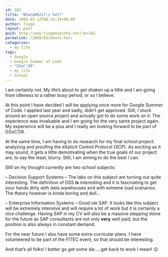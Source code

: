 ```yaml
---
id: 162
title: 'What&#8217;s hot?'
date: 2009-03-12T00:14:14+00:00
author: tiago
layout: post
guid: http://www.tiagoespinha.net/?p=162
permalink: /2009/03/whats-hot/
categories:
  - my life
tags:
  - Google
  - Google Summer of Code
  - "GSoC'09"
  - my life
  - School
---
```

I am certainly not. My life&#8217;s about to get shaken up a little and I am going from idleness to a rather busy period, or so I believe.

At this point I have decided I will be applying once more for Google Summer of Code. I applied last year and sadly, didn&#8217;t get approved. Still, I stuck around an open source project and actually got to do some work on it. The experience was invaluable and I am going for the very same project again. My experience will be a plus and I really am looking forward to be part of GSoC&#8217;09.

At the same time, I am having to do research for my final school project: analyzing and proofing the eXplicit Control Protocol (XCP). As exciting as it may sound, it gets a little demotivating when the true goals of our project are, to say the least, blurry. Still, I am aiming to do the best I can.

Still on my thought currently are two school subjects:
  
&#8211; Decision Support Systems &#8211; The labs on this subject are turning out quite interesting. The definition of DSS **is** interesting and it is fascinating to get your hands dirty with data warehouses and with extreme load scenarios. The theory however is kinda boring and dull&#8230;

&#8211; Enterprise Information Systems &#8211; Good ole SAP. It looks like this subject will be extremely intensive and will require a lot of work but it is certainly a nice challenge. Having SAP in my CV will also be a massive stepping stone for the future as SAP consultants are not only **very** well paid, but the position is also always in constant demand.

For the near future I also have some extra-curricular plans. I have volunteered to be part of the FITEC event, so that should be interesting.

And that&#8217;s all folks! I better go get some sle&#8230;..get back to work I mean! 😉